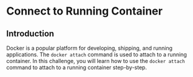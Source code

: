 # Connect to Running Container

## Introduction

Docker is a popular platform for developing, shipping, and running applications. The `docker attach` command is used to attach to a running container. In this challenge, you will learn how to use the `docker attach` command to attach to a running container step-by-step.
